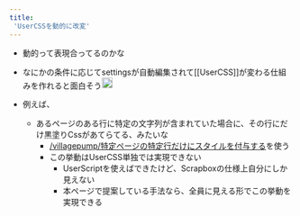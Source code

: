```yaml
---
title:
 'UserCSSを動的に改変'
---
```


- 動的って表現合ってるのかな
- なにかの条件に応じてsettingsが自動編集されて[[UserCSS]]が変わる仕組みを作れると面白そう<img src='https://scrapbox.io/api/pages/blu3mo-public/blu3mo/icon' alt='blu3mo.icon' height="19.5"/>

- 例えば、
    - あるページのある行に特定の文字列が含まれていた場合に、その行にだけ黒塗りCssがあてらてる、みたいな
        - [/villagepump/特定ページの特定行だけにスタイルを付与する](https://scrapbox.io/villagepump/特定ページの特定行だけにスタイルを付与する)を使う
        - この挙動はUserCSS単独では実現できない
            - UserScriptを使えばできたけど、Scrapboxの仕様上自分にしか見えない
            - 本ページで提案している手法なら、全員に見える形でこの挙動を実現できる
